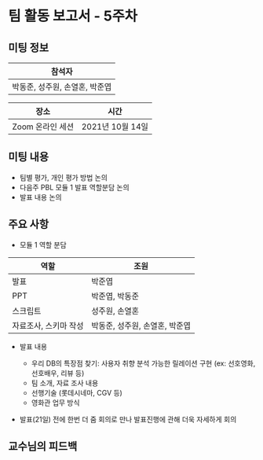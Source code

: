 # 팀 활동 보고서 - 5주차
## 미팅 정보
|참석자|
|-|
|박동준, 성주원, 손열혼, 박준엽|

|장소|시간|
|-|-|
|Zoom 온라인 세션|2021년 10월 14일|


## 미팅 내용
- 팀별 평가, 개인 평가 방법 논의
- 다음주 PBL 모듈 1 발표 역할분담 논의
- 발표 내용 논의


## 주요 사항
- 모듈 1 역할 분담

|역할|조원|
|-|-|
|발표|박준엽|
|PPT|박준엽, 박동준|
|스크립트|성주원, 손열혼|
|자료조사, 스키마 작성|박동준, 성주원, 손열혼, 박준엽|

- 발표 내용
  - 우리 DB의 특장점 찾기: 사용자 취향 분석 가능한 릴레이션 구현 (ex: 선호영화, 선호배우, 리뷰 등)
  - 팀 소개, 자료 조사 내용
  - 선행기술 (롯데시네마, CGV 등)
  - 영화관 업무 방식

- 발표(21일) 전에 한번 더 줌 회의로 만나 발표진행에 관해 더욱 자세하게 회의

## 교수님의 피드백
